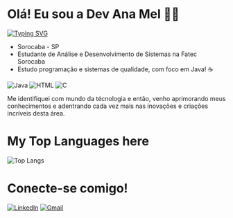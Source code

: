 # Olá! Eu sou a Dev Ana Mel 👩‍💻
[![Typing SVG](https://readme-typing-svg.demolab.com?font=Sixtyfour+Convergence&pause=1000&width=435&lines=Welcome+to+my+GitHub)](https://git.io/typing-svg)
- Sorocaba - SP
- Estudante de Análise e Desenvolvimento de Sistemas na Fatec Sorocaba
- Estudo programação e sistemas de qualidade, com foco em Java! ☕

![Java](https://img.shields.io/badge/java-%23ED8B00.svg?style=for-the-badge&logo=openjdk&logoColor=white)
![HTML](https://img.shields.io/badge/HTML5-E34F26?style=for-the-badge&logo=html5&logoColor=white)
![C](https://img.shields.io/badge/C-00599C?style=for-the-badge&logo=c&logoColor=white)

Me identifiquei com mundo da técnologia e então, venho aprimorando meus conhecimentos e adentrando cada vez mais nas inovações e criações incríveis desta área.

# My Top Languages here
![Top Langs](https://github-readme-stats-git-masterrstaa-rickstaa.vercel.app/api/top-langs/?username=anaamel&layout=compact&bg_color=000&border_color=30A3DC&title_color=E94D5F&text_color=FFF)

# Conecte-se comigo!
[![LinkedIn](https://img.shields.io/badge/LinkedIn-0077B5?style=for-the-badge&logo=linkedin&logoColor=white)](www.linkedin.com/in/ana-mel-bossolan-9439b3218)
[![Gmail](https://img.shields.io/badge/Gmail-333333?style=for-the-badge&logo=gmail&logoColor=red)](mailto:anamelbossolansilva@gmail.com)

